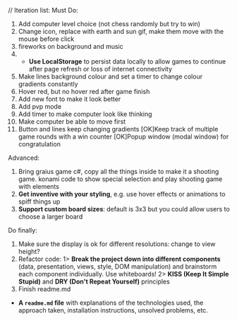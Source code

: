 //
Iteration list:
Must Do:
1. Add computer level choice (not chess randomly but try to win)
2. Change icon, replace with earth and sun gif, make them move with the mouse before click
3. fireworks on background and music
4. * **Use LocalStorage** to persist data locally to allow games to continue after page refresh or loss of internet connectivity
5. Make lines background colour and set a timer to change colour gradients constantly
6. Hover red, but no hover red after game finish
7. Add new font to make it look better
8. Add pvp mode
9. Add timer to make computer look like thinking
10. Make computer be able to move first
11. Button and lines keep changing gradients
[OK]Keep track of multiple game rounds with a win counter
[OK]Popup window (modal window) for congratulation



Advanced:
1. Bring graius game c#, copy all the things inside to make it a shooting game. konami code to show special selection and play shooting game with elements
2. **Get inventive with your styling**, e.g. use hover effects or animations to spiff things up
3. **Support custom board sizes**: default is 3x3 but you could allow users to choose a larger board



Do finally:
1. Make sure the display is ok for different resolutions: change to view height?
2. Refactor code:
1> **Break the project down into different components** (data, presentation, views, style, DOM manipulation) and brainstorm each component individually. Use whiteboards!
2> **KISS (Keep It Simple Stupid)** and **DRY (Don't Repeat Yourself)** principles
3. Finish readme.md
* **A ``readme.md`` file** with explanations of the technologies used, the approach taken, installation instructions, unsolved problems, etc.



